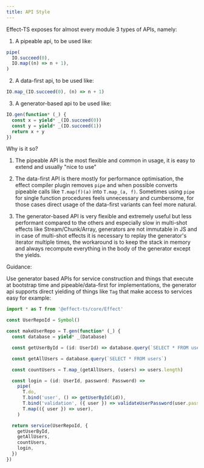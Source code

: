 ```yaml
---
title: API Style
---
```


Effect-TS exposes for almost every module 3 types of APIs, namely:

1. A pipeable api, to be used like:

```ts
pipe(
  IO.succeed(0),
  IO.map((n) => n + 1),
)
```

2. A data-first api, to be used like:

```ts
IO.map_(IO.succeed(0), (n) => n + 1)
```

3. A generator-based api to be used like:

```ts
IO.gen(function* (_) {
  const x = yield* _(IO.succeed(0))
  const y = yield* _(IO.succeed(1))
  return x + y
})
```

Why is it so?

1. The pipeable API is the most flexible and common in usage, it is easy to extend and usually "nice to use"

2. The data-first API is there mostly for performance optimisation, the effect compiler plugin removes `pipe` and when possible converts pipeable calls like `T.map(f)(a)` into `T.map_(a, f)`. Sometimes using `pipe` for single function procedures feels unnecessary and cumbersome, for those cases direct usage of the data-first variants can feel more natural.

3. The generator-based API is very flexible and extremely useful but less performant compared to the others and especially slow in multi-shot effects like Stream/Chunk/Array, generators are not immutable in JS and in case of multi-shot effects it is necessary to replay the generator's iterator multiple times, the workaround is to keep the stack in memory and always recompute everything in the body of the generator except the yields.

Guidance:

Use generator based APIs for service construction and things that execute at bootstrap time and pipeable/data-first for implementations, the generator api supports direct yielding of things like `Tag` that make access to services easy for example:

```ts
import * as T from '@effect-ts/core/Effect'

const UserRepoId = Symbol()

const makeUserRepo = T.gen(function* (_) {
  const database = yield* _(Database)

  const getUserById = (id: UserId) => database.query(`SELECT * FROM users WHERE id = ${id}`)

  const getAllUsers = database.query(`SELECT * FROM users`)

  const countUsers = T.map_(getAllUsers, (users) => users.length)

  const login = (id: UserId, password: Password) =>
    pipe(
      T.do,
      T.bind('user', () => getUserById(id)),
      T.bind('validation', ({ user }) => validateUserPassword(user.password, password)),
      T.map(({ user }) => user),
    )

  return service(UserRepoId, {
    getUserById,
    getAllUsers,
    countUsers,
    login,
  })
})
```
